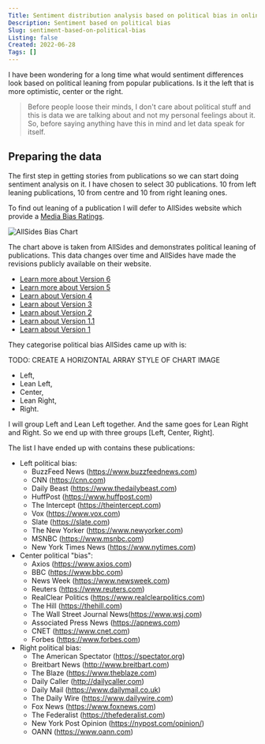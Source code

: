 ```yaml
---
Title: Sentiment distribution analysis based on political bias in online publications
Description: Sentiment based on political bias
Slug: sentiment-based-on-political-bias
Listing: false
Created: 2022-06-28
Tags: []
---
```


I have been wondering for a long time what would sentiment differences look based on political leaning from popular publications. Is it the left that is more optimistic, center or the right.

> Before people loose their minds, I don't care about political stuff and this is data we are talking about and not my personal feelings about it. So, before saying anything have this in mind and let data speak for itself.

## Preparing the data

The first step in getting stories from publications so we can start doing sentiment analysis on it. I have chosen to select 30 publications. 10 from left leaning publications, 10 from centre and 10 from right leaning ones.

To find out leaning of a publication I will defer to AllSides website which provide a [Media Bias Ratings](https://www.allsides.com/media-bias/ratings).

![AllSides Bias Chart](https://www.allsides.com/sites/default/files/AllSidesMediaBiasChart-Version6_0.jpg)

The chart above is taken from AllSides and demonstrates political leaning of publications. This data changes over time and AllSides have made the revisions publicly available on their website.

- [Learn more about Version 6](https://www.allsides.com/blog/new-allsides-media-bias-chart-version-6-updated-ratings-npr-newsmax-and-more)
- [Learn more about Version 5](https://www.allsides.com/blog/new-allsides-media-bias-chart-version-42)
- [Learn about Version 4](https://www.allsides.com/blog/new-allsides-media-bias-chart-announcing-version-4)
- [Learn about Version 3](https://www.allsides.com/blog/new-allsides-media-bias-chart-version-3)
- [Learn about Version 2](https://www.allsides.com/blog/new-allsides-media-bias-chart-version-2-updated-media-bias-ratings)
- [Learn about Version 1.1](https://www.allsides.com/blog/updated-allsides-media-bias-chart-version-11)
- [Learn about Version 1](https://www.allsides.com/blog/introducing-allsides-media-bias-chart)


They categorise political bias AllSides came up with is:

TODO: CREATE A HORIZONTAL ARRAY STYLE OF CHART IMAGE

- Left,
- Lean Left,
- Center,
- Lean Right,
- Right.

I will group Left and Lean Left together. And the same goes for Lean Right and Right. So we end up with three groups [Left, Center, Right].

The list I have ended up with contains these publications:

- Left political bias:
	- BuzzFeed News (https://www.buzzfeednews.com)
	- CNN (https://cnn.com)
	- Daily Beast (https://www.thedailybeast.com)
	- HuffPost (https://www.huffpost.com)
	- The Intercept (https://theintercept.com)
	- Vox (https://www.vox.com)
	- Slate (https://slate.com)
	- The New Yorker (https://www.newyorker.com)
	- MSNBC (https://www.msnbc.com)
	- New York Times News (https://www.nytimes.com)
- Center political "bias":
	- Axios (https://www.axios.com)
	- BBC (https://www.bbc.com)
	- News Week (https://www.newsweek.com)
	- Reuters (https://www.reuters.com)
	- RealClear Politics (https://www.realclearpolitics.com)
	- The Hill (https://thehill.com)
	- The Wall Street Journal News(https://www.wsj.com)
	- Associated Press News (https://apnews.com)
	- CNET (https://www.cnet.com)
	- Forbes (https://www.forbes.com)
- Right political bias:
	- The American Spectator (https://spectator.org)
	- Breitbart News (http://www.breitbart.com)
	- The Blaze (https://www.theblaze.com)
	- Daily Caller (http://dailycaller.com)
	- Daily Mail (https://www.dailymail.co.uk)
	- The Daily Wire (https://www.dailywire.com)
	- Fox News (https://www.foxnews.com)
	- The Federalist (https://thefederalist.com)
	- New York Post Opinion (https://nypost.com/opinion/)
	- OANN (https://www.oann.com)







